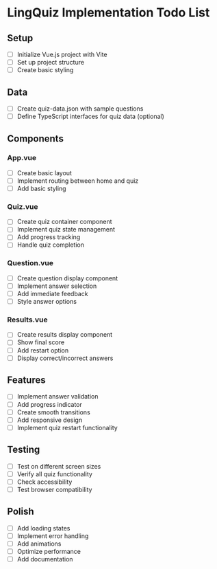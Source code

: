 # LingQuiz Implementation Todo List

## Setup
- [ ] Initialize Vue.js project with Vite
- [ ] Set up project structure
- [ ] Create basic styling

## Data
- [ ] Create quiz-data.json with sample questions
- [ ] Define TypeScript interfaces for quiz data (optional)

## Components
### App.vue
- [ ] Create basic layout
- [ ] Implement routing between home and quiz
- [ ] Add basic styling

### Quiz.vue
- [ ] Create quiz container component
- [ ] Implement quiz state management
- [ ] Add progress tracking
- [ ] Handle quiz completion

### Question.vue
- [ ] Create question display component
- [ ] Implement answer selection
- [ ] Add immediate feedback
- [ ] Style answer options

### Results.vue
- [ ] Create results display component
- [ ] Show final score
- [ ] Add restart option
- [ ] Display correct/incorrect answers

## Features
- [ ] Implement answer validation
- [ ] Add progress indicator
- [ ] Create smooth transitions
- [ ] Add responsive design
- [ ] Implement quiz restart functionality

## Testing
- [ ] Test on different screen sizes
- [ ] Verify all quiz functionality
- [ ] Check accessibility
- [ ] Test browser compatibility

## Polish
- [ ] Add loading states
- [ ] Implement error handling
- [ ] Add animations
- [ ] Optimize performance
- [ ] Add documentation 
